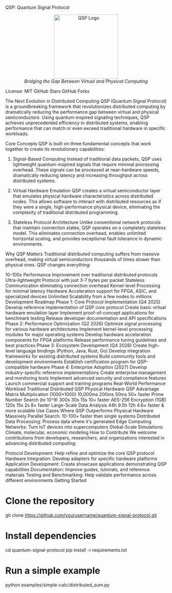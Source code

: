 QSP: Quantum Signal Protocol
<p align="center"> <img src="https://via.placeholder.com/200x200?text=QSP" alt="QSP Logo" width="200"/> <br> <em>Bridging the Gap Between Virtual and Physical Computing</em> </p>
License: MIT
GitHub Stars
GitHub Forks

The Next Evolution in Distributed Computing
QSP (Quantum Signal Protocol) is a groundbreaking framework that revolutionizes distributed computing by dramatically reducing the performance gap between virtual and physical semiconductors. Using quantum-inspired signaling techniques, QSP achieves unprecedented efficiency in distributed systems, enabling performance that can match or even exceed traditional hardware in specific workloads.

Core Concepts
QSP is built on three fundamental concepts that work together to create its revolutionary capabilities:

1. Signal-Based Computing
Instead of traditional data packets, QSP uses lightweight quantum-inspired signals that require minimal processing overhead. These signals can be processed at near-hardware speeds, dramatically reducing latency and increasing throughput across distributed systems.

2. Virtual Hardware Emulation
QSP creates a virtual semiconductor layer that emulates physical hardware characteristics across distributed nodes. This allows software to interact with distributed resources as if they were a single, high-performance physical device, eliminating the complexity of traditional distributed programming.

3. Stateless Protocol Architecture
Unlike conventional network protocols that maintain connection states, QSP operates on a completely stateless model. This eliminates connection overhead, enables unlimited horizontal scaling, and provides exceptional fault tolerance in dynamic environments.

Why QSP Matters
Traditional distributed computing suffers from massive overhead, making virtual semiconductors thousands of times slower than physical ones. QSP changes everything:

10-100x Performance Improvement over traditional distributed protocols
Ultra-lightweight Protocol with just 3-7 bytes per packet
Stateless Communication eliminating connection overhead
Kernel-level Processing for minimal latency
Hardware Acceleration support for FPGA, ASIC, and specialized devices
Unlimited Scalability from a few nodes to millions
Development Roadmap
Phase 1: Core Protocol Implementation (Q4 2025)
Develop reference implementation of QSP core protocol
Create basic virtual hardware emulation layer
Implement proof-of-concept applications for benchmark testing
Release developer documentation and API specifications
Phase 2: Performance Optimization (Q2 2026)
Optimize signal processing for various hardware architectures
Implement kernel-level processing modules for major operating systems
Develop hardware acceleration components for FPGA platforms
Release performance tuning guidelines and best practices
Phase 3: Ecosystem Development (Q4 2026)
Create high-level language bindings (Python, Java, Rust, Go)
Develop integration frameworks for existing distributed systems
Build community tools and development environments
Establish certification program for QSP-compatible hardware
Phase 4: Enterprise Adoption (2027)
Develop industry-specific reference implementations
Create enterprise management and monitoring tools
Implement advanced security and compliance features
Launch commercial support and training programs
Real-World Performance
Workload	Traditional Distributed	QSP	Physical Hardware	QSP Advantage
Matrix Multiplication (1000×1000)	10,000ms	200ms	50ms	50× faster
Prime Number Search (to 10^9)	300s	30s	15s	10× faster
AES-256 Encryption (1GB)	120s	15s	2s	8× faster
Large-Scale Data Analysis	44h	9.5h	12h	4.6× faster & more scalable
Use Cases Where QSP Outperforms Physical Hardware
Massively Parallel Search: 10-100× faster than single systems
Distributed Data Processing: Process data where it's generated
Edge Computing Networks: Turn IoT devices into supercomputers
Global-Scale Simulations: Climate, molecular, economic modeling
How to Contribute
We welcome contributions from developers, researchers, and organizations interested in advancing distributed computing:

Protocol Development: Help refine and optimize the core QSP protocol
Hardware Integration: Develop adapters for specific hardware platforms
Application Development: Create showcase applications demonstrating QSP capabilities
Documentation: Improve guides, tutorials, and reference materials
Testing and Benchmarking: Help validate performance across different environments
Getting Started
# Clone the repository
git clone https://github.com/yourusername/quantum-signal-protocol.git

# Install dependencies
cd quantum-signal-protocol
pip install -r requirements.txt

# Run a simple example
python examples/simple-calc/distributed_sum.py
